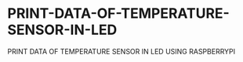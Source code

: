 # PRINT-DATA-OF-TEMPERATURE-SENSOR-IN-LED
PRINT DATA OF TEMPERATURE SENSOR IN LED  USING RASPBERRYPI
